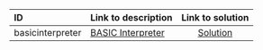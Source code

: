 | ID | Link to description | Link to solution |
|:---|:---|:---:|
| basicinterpreter | [BASIC Interpreter](https://open.kattis.com/problems/basicinterpreter) | [Solution](https://github.com/versenyi98/leetcode-solutions/tree/main/solutions/BASIC%20Interpreter)|
